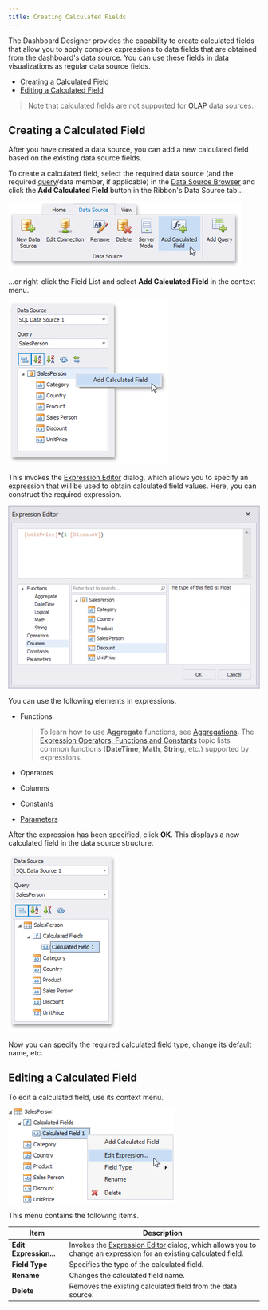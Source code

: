 ```yaml
---
title: Creating Calculated Fields
---
```

The Dashboard Designer provides the capability to create calculated fields that allow you to apply complex expressions to data fields that are obtained from the dashboard's data source. You can use these fields in data visualizations as regular data source fields.
* [Creating a Calculated Field](#creating-a-calculated-field)
* [Editing a Calculated Field](#editing-a-calculated-field)

> Note that calculated fields are not supported for [OLAP](../../../../dashboard-for-desktop/articles/dashboard-designer/providing-data/connecting-to-olap-cubes.md) data sources.

## <a name="creating-a-calculated-field"/>Creating a Calculated Field
After you have created a data source, you can add a new calculated field based on the existing data source fields.

To create a calculated field, select the required data source (and the required [query](../../../../dashboard-for-desktop/articles/dashboard-designer/working-with-data/manage-sql-queries.md)/data member, if applicable) in the [Data Source Browser](../../../../dashboard-for-desktop/articles/dashboard-designer/ui-elements/data-source-browser.md) and click the **Add Calculated Field** button in the Ribbon's Data Source tab...

![CalculatedFileds_AddCalculatedFieldButton_Ribbon](../../../images/Img21578.png)

...or right-click the Field List and select **Add Calculated Field** in the context menu.

![CalculatedFileds_AddCalculatedField_ContextMenu](../../../images/Img21581.png)

This invokes the [Expression Editor](../../../../dashboard-for-desktop/articles/expression-editor.md) dialog, which allows you to specify an expression that will be used to obtain calculated field values. Here, you can construct the required expression.

![CalculatedFileds_ExpressionEditor](../../../images/Img21580.png)

You can use the following elements in expressions.
* Functions
	
	> To learn how to use **Aggregate** functions, see [Aggregations](../../../../dashboard-for-desktop/articles/dashboard-designer/data-analysis/aggregations.md). The [Expression Operators, Functions and Constants](../../../../dashboard-for-desktop/articles/expression-editor/expression-operators-functions-and-constants.md) topic lists common functions (**DateTime**, **Math**, **String**, etc.) supported by expressions.
* Operators
* Columns
* Constants
* [Parameters](../../../../dashboard-for-desktop/articles/dashboard-designer/data-analysis/using-dashboard-parameters.md)

After the expression has been specified, click **OK**. This displays a new calculated field in the data source structure.

![CalculatedFileds_DataSourceStructure](../../../images/Img21582.png)

Now you can specify the required calculated field type, change its default name, etc.

## <a name="editing-a-calculated-field"/>Editing a Calculated Field
To edit a calculated field, use its context menu.

![CalculatedFileds_FieldContextMenu](../../../images/Img21583.png)

This menu contains the following items.

| Item | Description |
|---|---|
| **Edit Expression...** | Invokes the [Expression Editor](../../../../dashboard-for-desktop/articles/expression-editor.md) dialog, which allows you to change an expression for an existing calculated field. |
| **Field Type** | Specifies the type of the calculated field. |
| **Rename** | Changes the calculated field name. |
| **Delete** | Removes the existing calculated field from the data source. |